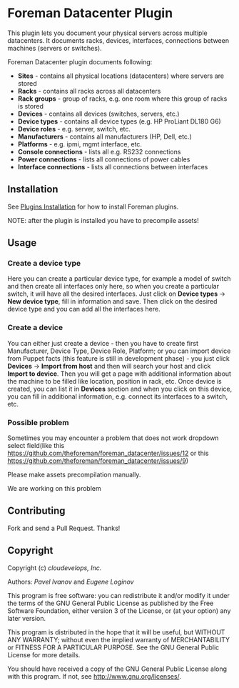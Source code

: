 # Foreman Datacenter Plugin

This plugin lets you document your physical servers across multiple datacenters. It documents racks, devices, interfaces, connections between machines (servers or switches).

Foreman Datacenter plugin documents following:

* **Sites** - contains all physical locations (datacenters) where servers are stored
* **Racks** - contains all racks across all datacenters
* **Rack groups** - group of racks, e.g. one room where this group of racks is stored
* **Devices** - contains all devices (switches, servers, etc.)
* **Device types** - contains all device types (e.g. HP ProLiant DL180 G6)
* **Device roles** - e.g. server, switch, etc.
* **Manufacturers** - contains all manufacturers (HP, Dell, etc.)
* **Platforms** - e.g. ipmi, mgmt interface, etc.
* **Console connections** - lists all e.g. RS232 connections
* **Power connections** - lists all connections of power cables
* **Interface connections** - lists all connections between interfaces

## Installation

See [Plugins Installation](https://theforeman.org/plugins/#2.Installation) for how to install Foreman plugins.

NOTE: after the plugin is installed you have to precompile assets!

## Usage

### Create a device type

Here you can create a particular device type, for example a model of switch and then create all interfaces only here, so when you create a particular switch, it will have all the desired interfaces. Just click on **Device types** -> **New device type**, fill in information and save. Then click on the desired device type and you can add all the interfaces here.

### Create a device

You can either just create a device - then you have to create first Manufacturer, Device Type, Device Role, Platform; or you can import device from Puppet facts (this feature is still in development phase) - you just click **Devices** -> **Import from host** and then will search your host and click **Import to device**. Then you will get a page with additional information about the machine to be filled like location, position in rack, etc. Once device is created, you can list it in **Devices** section and when you click on this device, you can fill in additional information, e.g. connect its interfaces to a switch, etc.

### Possible problem

Sometimes you may encounter a problem that does not work dropdown select field(like this https://github.com/theforeman/foreman_datacenter/issues/12 or this https://github.com/theforeman/foreman_datacenter/issues/9)

Please make assets precompilation manually.

We are working on this problem

## Contributing

Fork and send a Pull Request. Thanks!

## Copyright

Copyright (c) *cloudevelops, Inc.*

Authors: *Pavel Ivanov* and *Eugene Loginov*

This program is free software: you can redistribute it and/or modify it under the terms of the GNU General Public License as published by the Free Software Foundation, either version 3 of the License, or (at your option) any later version.

This program is distributed in the hope that it will be useful, but WITHOUT ANY WARRANTY; without even the implied warranty of MERCHANTABILITY or FITNESS FOR A PARTICULAR PURPOSE. See the GNU General Public License for more details.

You should have received a copy of the GNU General Public License along with this program. If not, see http://www.gnu.org/licenses/.
